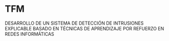 # TFM
DESARROLLO DE UN SISTEMA DE DETECCIÓN DE INTRUSIONES EXPLICABLE BASADO EN TÉCNICAS DE APRENDIZAJE POR REFUERZO EN REDES INFORMÁTICAS
